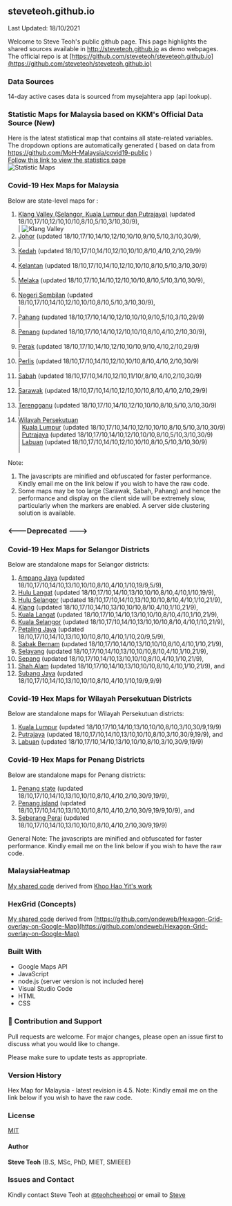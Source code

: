 ﻿## steveteoh.github.io
Last Updated: 18/10/2021

Welcome to Steve Teoh's public github page. This page highlights the shared sources available in http://steveteoh.github.io as demo webpages.
The official repo is at [https://github.com/steveteoh/steveteoh.github.io](https://github.com/steveteoh/steveteoh.github.io)

### Data Sources
14-day active cases data is sourced from mysejahtera app (api lookup).

### Statistic Maps for Malaysia based on KKM's Official Data Source (New)
Here is the latest statistical map that contains all state-related variables.  The dropdown options are automatically generated ( based on data from https://github.com/MoH-Malaysia/covid19-public )  
[Follow this link to view the statistics page](https://steveteoh.github.io/Statistics/)    
![Statistic Maps](https://steveteoh.github.io/img/statistics.png)

### Covid-19 Hex Maps for Malaysia
Below are state-level maps for : <br>
1. [Klang Valley (Selangor, Kuala Lumpur dan Putrajaya)](http://steveteoh.github.io/KlangValley/) (updated 18/10,17/10,12/10,10/10,8/10,5/10,3/10,30/9), <br> |  ![Klang Valley](https://steveteoh.github.io/img/klangvalley.jpg)
2. [Johor](http://steveteoh.github.io/Johor/) (updated 18/10,17/10,14/10,12/10,10/10,9/10,5/10,3/10,30/9), <br>        |
3. [Kedah](https://steveteoh.github.io/Kedah/) (updated 18/10,17/10,14/10,12/10,10/10,8/10,4/10,2/10,29/9) <br>  |
4. [Kelantan](https://steveteoh.github.io/Kelantan/) (updated 18/10,17/10,14/10,12/10,10/10,8/10,5/10,3/10,30/9) <br>  |
5. [Melaka](http://steveteoh.github.io/Melaka/) (updated 18/10,17/10,14/10,12/10,10/10,8/10,5/10,3/10,30/9), <br>  |
6. [Negeri Sembilan](http://steveteoh.github.io/NegeriSembilan/) (updated 18/10,17/10,14/10,12/10,10/10,8/10,5/10,3/10,30/9), <br>  |
7. [Pahang](https://steveteoh.github.io/Pahang/) (updated 18/10,17/10,14/10,12/10,10/10,9/10,5/10,3/10,29/9) <br>  |
8. [Penang](http://steveteoh.github.io/Penang/) (updated 18/10,17/10,14/10,12/10,10/10,8/10,4/10,2/10,30/9), <br>  |
9. [Perak](https://steveteoh.github.io/Perak/) (updated 18/10,17/10,14/10,12/10,10/10,9/10,4/10,2/10,29/9) <br>  |
10. [Perlis](https://steveteoh.github.io/Perlis/) (updated 18/10,17/10,14/10,12/10,10/10,8/10,4/10,2/10,30/9) <br>  |
11. [Sabah](http://steveteoh.github.io/Sabah/) (updated 18/10,17/10,14/10,12/10,11/10/,8/10,4/10,2/10,30/9) <br>  |
12. [Sarawak](http://steveteoh.github.io/Sarawak/) (updated 18/10,17/10,14/10,12/10,10/10,8/10,4/10,2/10,29/9) <br>  |
13. [Terengganu](https://steveteoh.github.io/Terengganu/) (updated 18/10,17/10,14/10,12/10,10/10,8/10,5/10,3/10,30/9) <br>  |
14. [Wilayah Persekutuan](http://steveteoh.github.io/Wilayah/) <br>  |
    [Kuala Lumpur](http://steveteoh.github.io/KualaLumpur/) (updated 18/10,17/10,14/10,12/10,10/10,8/10,5/10,3/10,30/9) <br>  |
    [Putrajaya](http://steveteoh.github.io/Putrajaya/) (updated 18/10,17/10,14/10,12/10,10/10,8/10,5/10,3/10,30/9) <br>  |
    [Labuan](http://steveteoh.github.io/Labuan/) (updated 18/10,17/10,14/10,12/10,10/10,8/10,5/10,3/10,30/9) <br>  |
 
Note: 
1. The javascripts are minified and obfuscated for faster performance. Kindly email me on the link below if you wish to have the raw code. 
2. Some maps may be too large (Sarawak, Sabah, Pahang) and hence the performance and display on the client side will be extremely slow, particularly when the markers are enabled. 
   A server side clustering solution is available.

### <---Deprecated --->
### Covid-19 Hex Maps for Selangor Districts
Below are standalone maps for Selangor districts: <br>
1. [Ampang Jaya](http://steveteoh.github.io/Selangor/AmpangJaya/) (updated 18/10,17/10,14/10,13/10,10/10,8/10,4/10,1/10,19/9,5/9), <br>
2. [Hulu Langat](http://steveteoh.github.io/Selangor/HuluLangat/) (updated 18/10,17/10,14/10,13/10,10/10,8/10,4/10,1/10,19/9), <br>
3. [Hulu Selangor](http://steveteoh.github.io/Selangor/HuluSelangor/) (updated 18/10,17/10,14/10,13/10,10/10,8/10,4/10,1/10,21/9), <br>
4. [Klang](http://steveteoh.github.io/Selangor/Klang/) (updated 18/10,17/10,14/10,13/10,10/10,8/10,4/10,1/10,21/9), <br>
5. [Kuala Langat](http://steveteoh.github.io/Selangor/KualaLangat/) (updated 18/10,17/10,14/10,13/10,10/10,8/10,4/10,1/10,21/9), <br>
6. [Kuala Selangor](http://steveteoh.github.io/Selangor/KualaSelangor/) (updated 18/10,17/10,14/10,13/10,10/10,8/10,4/10,1/10,21/9), <br>
7. [Petaling Jaya](http://steveteoh.github.io/Selangor/PetalingJaya/) (updated 18/10,17/10,14/10,13/10,10/10,8/10,4/10,1/10,20/9,5/9), <br>
8. [Sabak Bernam](http://steveteoh.github.io/Selangor/SabakBernam) (updated 18/10,17/10,14/10,13/10,10/10,8/10,4/10,1/10,21/9), <br>
9. [Selayang](http://steveteoh.github.io/Selangor/Selayang/) (updated 18/10,17/10,14/10,13/10,10/10,8/10,4/10,1/10,21/9), <br>
10. [Sepang](http://steveteoh.github.io/Selangor/Sepang/) (updated 18/10,17/10,14/10,13/10,10/10,8/10,4/10,1/10,21/9), <br>
11. [Shah Alam](http://steveteoh.github.io/Selangor/ShahAlam/) (updated 18/10,17/10,14/10,13/10,10/10,8/10,4/10,1/10,21/9), and  <br>
12. [Subang Jaya](http://steveteoh.github.io/Selangor/SubangJaya/) (updated 18/10,17/10,14/10,13/10,10/10,8/10,4/10,1/10,19/9,9/9)<br>

### Covid-19 Hex Maps for Wilayah Persekutuan Districts
Below are standalone maps for Wilayah Persekutuan districts: <br>
1. [Kuala Lumpur](http://steveteoh.github.io/KualaLumpur) (updated 18/10,17/10,14/10,13/10,10/10,8/10,3/10,30/9,19/9)<br>
2. [Putrajaya](http://steveteoh.github.io/Putrajaya) (updated 18/10,17/10,14/10,13/10,10/10,8/10,3/10,30/9,19/9), and<br>
3. [Labuan](http://steveteoh.github.io/Labuan) (updated 18/10,17/10,14/10,13/10,10/10,8/10,3/10,30/9,19/9)<br>

### Covid-19 Hex Maps for Penang Districts
Below are standalone maps for Penang districts: <br>
1. [Penang state](http://steveteoh.github.io/Penang/index.html) (updated 18/10,17/10,14/10,13/10,10/10,8/10,4/10,2/10,30/9,19/9),  <br>
2. [Penang island](http://steveteoh.github.io/Penang/island.html) (updated 18/10,17/10,14/10,13/10,10/10,8/10,4/10,2/10,30/9,19/9,10/9), and  <br>
3. [Seberang Perai](http://steveteoh.github.io/Penang/perai.html) (updated 18/10,17/10,14/10,13/10,10/10,8/10,4/10,2/10,30/9,19/9) <br>

General Note: The javascripts are minified and obfuscated for faster performance. Kindly email me on the link below if you wish to have the raw code. 

### MalaysiaHeatmap
[My shared code](http://steveteoh.github.io/MalaysiaHeatMap) derived from [Khoo Hao Yit's work](https://github.com/KhooHaoYit/KhooHaoYit.github.io/tree/main/Covid19%20Malaysia%20Heatmap)

### HexGrid (Concepts)
[My shared code](http://steveteoh.github.io/HexGrid) derived from [https://github.com/ondeweb/Hexagon-Grid-overlay-on-Google-Map](https://github.com/ondeweb/Hexagon-Grid-overlay-on-Google-Map) 

### Built With

- Google Maps API
- JavaScript
- node.js (server version is not included here)
- Visual Studio Code
- HTML
- CSS

### 🤝 Contribution and Support
Pull requests are welcome. For major changes, please open an issue first to discuss what you would like to change.

Please make sure to update tests as appropriate.

### Version History
Hex Map for Malaysia - latest revision is 4.5.
Note: Kindly email me on the link below if you wish to have the raw code. 

### License
[MIT](https://steveteoh.github.io/LICENSE)

#### Author
**Steve Teoh** (B.S, MSc, PhD, MIET, SMIEEE)

### Issues and Contact
Kindly contact Steve Teoh at [@teohcheehooi](https://twitter.com/teohcheehooi) or email to [Steve](mailto:chteoh@1utar.my?subject=Map "Map")
